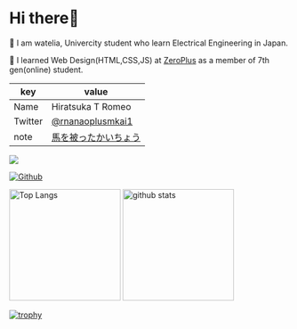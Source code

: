 # Hi there👋

🏫 I am watelia, Univercity student who learn Electrical Engineering in Japan.

🌱 I learned Web Design(HTML,CSS,JS) at [ZeroPlus](https://zero-plus.io/) as a member of 7th gen(online) student.

|  key  |  value  |
| ---- | ---- |
|  Name  |  Hiratsuka T Romeo  |
|  Twitter  |  [@rnanaoplusmkai1](https://twitter.com/rnanaoplusmkai1)  | 
|  note  |  [馬を被ったかいちょう](https://note.com/kaicho_of_on7) |

![](https://visitor-badge.laobi.icu/badge?page_id=watelia)

[![Github](https://img.shields.io/github/followers/watelia?label=Follow&style=social)](https://github.com/watelia)

<p align="left"> 
  <img alt="Top Langs" height="200px" src="https://github-readme-stats.vercel.app/api/top-langs/?username=watelia&layout=compact&show_icons=true&theme=tokyonight" />
  <img alt="github stats" height="200px" src="https://github-readme-stats.vercel.app/api?username=watelia&show_icons=true&theme=tokyonight" />
</p>

[![trophy](https://github-profile-trophy.vercel.app/?username=watelia&theme=tokyonight)](https://github.com/ryo-ma/github-profile-trophy)
